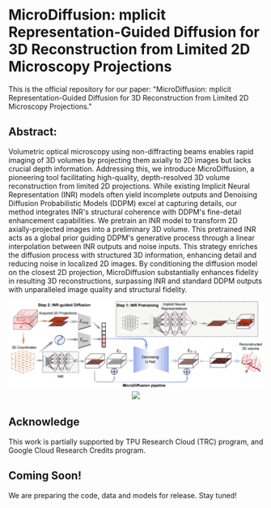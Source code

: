 # MicroDiffusion: mplicit Representation-Guided Diffusion for 3D Reconstruction from Limited 2D Microscopy Projections

This is the official repository for our paper: "MicroDiffusion: mplicit Representation-Guided Diffusion for 3D Reconstruction from Limited 2D Microscopy Projections."


## Abstract:
Volumetric optical microscopy using non-diffracting beams enables rapid imaging of 3D volumes by projecting them axially to 2D images but lacks crucial depth information. Addressing this, we introduce MicroDiffusion, a pioneering tool facilitating high-quality, depth-resolved 3D volume reconstruction from limited 2D projections. 
While existing Implicit Neural Representation (INR) models often yield incomplete outputs and Denoising Diffusion Probabilistic Models (DDPM) excel at capturing details, our method integrates INR's structural coherence with DDPM's fine-detail enhancement capabilities. We pretrain an INR model to transform 2D axially-projected images into a preliminary 3D volume. This pretrained INR acts as a global prior guiding DDPM's generative process through a linear interpolation between INR outputs and noise inputs. This strategy enriches the diffusion process with structured 3D information, enhancing detail and reducing noise in localized 2D images.
By conditioning the diffusion model on the closest 2D projection, MicroDiffusion substantially enhances fidelity in resulting 3D reconstructions, surpassing INR and standard DDPM outputs with unparalleled image quality and structural fidelity.


<div align="center">
  <img src="figures/model.png"/>
</div>
<div align="center">
  <img src="figures/panel"/>
</div>

## Acknowledge
This work is partially supported by TPU Research Cloud (TRC) program, and Google Cloud Research Credits program.


## Coming Soon!
We are preparing the code, data and models for release. Stay tuned!
